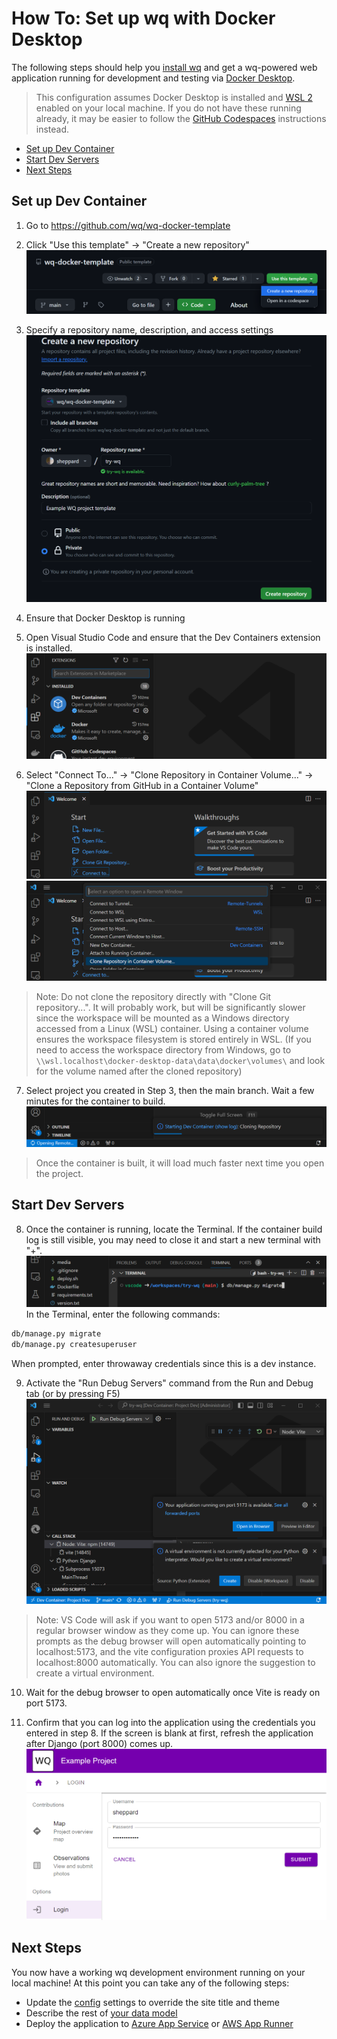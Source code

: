 How To: Set up wq with Docker Desktop
========================================

The following steps should help you [install wq] and get a wq-powered web application running for development and testing via [Docker Desktop][docker].

> This configuration assumes Docker Desktop is installed and [WSL 2][wsl] enabled on your local machine.  If you do not have these running already, it may be easier to follow the [GitHub Codespaces][setup-codespaces] instructions instead.

* [Set up Dev Container](#set-up-dev-container)
* [Start Dev Servers](#start-dev-servers)
* [Next Steps](#next-steps)

## Set up Dev Container

1. Go to <https://github.com/wq/wq-docker-template>

2. Click "Use this template" -> "Create a new repository"
![Create a New Repository](./setup/create-new-repository.png)

3. Specify a repository name, description, and access settings
![Repository Settings](./setup/repository-settings.png)

4. Ensure that Docker Desktop is running

5. Open Visual Studio Code and ensure that the Dev Containers extension is installed.
![VS Code Extensions](./setup/vscode-extensions.png)

6. Select "Connect To..." -> "Clone Repository in Container Volume..." -> "Clone a Repository from GitHub in a Container Volume"
![VS Code Connect To...](./setup/vscode-connect-to.png)
![VS Code Container Volume](./setup/vscode-container-volume.png)
> Note: Do not clone the repository directly with "Clone Git repository...".  It will probably work, but will be significantly slower since the workspace will be mounted as a Windows directory accessed from a Linux (WSL) container.  Using a container volume ensures the workspace filesystem is stored entirely in WSL.  (If you need to access the workspace directory from Windows, go to `\\wsl.localhost\docker-desktop-data\data\docker\volumes\` and look for the volume named after the cloned repository)

7. Select project you created in Step 3, then the main branch.  Wait a few minutes for the container to build.
![VS Code Container Building](./setup/vscode-building.png)
> Once the container is built, it will load much faster next time you open the project.

## Start Dev Servers

8. Once the container is running, locate the Terminal.  If the container build log is still visible, you may need to close it and start a new terminal with "+".
![VS Code Terminal](./setup/vscode-terminal.png)
In the Terminal, enter the following commands:
```bash
db/manage.py migrate
db/manage.py createsuperuser
```
When prompted, enter throwaway credentials since this is a dev instance.

9. Activate the "Run Debug Servers" command from the Run and Debug tab (or by pressing F5)
![Run Debug Servers](./setup/vscode-run-debug-servers.png)
> Note: VS Code will ask if you want to open 5173 and/or 8000 in a regular browser window as they come up.  You can ignore these prompts as the debug browser will open automatically pointing to localhost:5173, and the vite configuration proxies API requests to localhost:8000 automatically.  You can also ignore the suggestion to create a virtual environment.

10. Wait for the debug browser to open automatically once Vite is ready on port 5173.

11. Confirm that you can log into the application using the credentials you entered in step 8.  If the screen is blank at first, refresh the application after Django (port 8000) comes up.
![App Login](./setup/app-login.png)

## Next Steps

You now have a working wq development environment running on your local machine!  At this point you can take any of the following steps:

 * Update the [config] settings to override the site title and theme
 * Describe the rest of [your data model][model]
 * Deploy the application to [Azure App Service][appservice] or [AWS App Runner][apprunner]

[install wq]: ../overview/setup.md
[docker]: https://www.docker.com/products/docker-desktop/
[wsl]: https://learn.microsoft.com/en-us/windows/wsl/
[setup-codespaces]: ./setup-wq-with-github-codespaces.md
[config]: ../config.md
[model]: ./describe-your-data-model.md
[appservice]: ./setup-wq-with-azure-app-service.md
[apprunner]: ./setup-wq-with-aws-app-runner.md